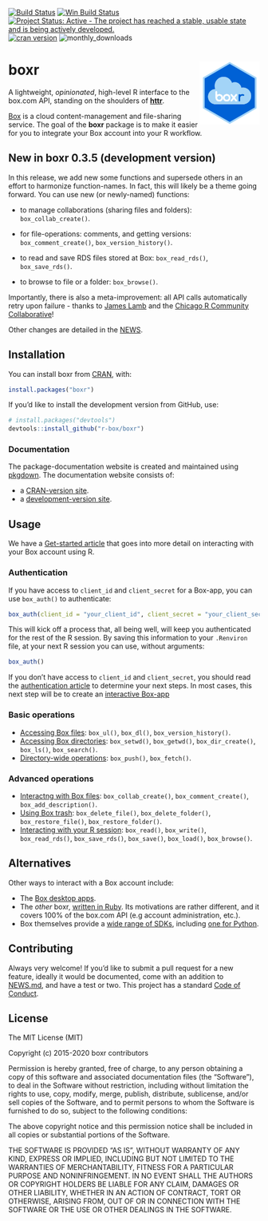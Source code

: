 
<!-- README.md is generated from README.Rmd. Please edit that file -->

[![Build
Status](https://travis-ci.org/r-box/boxr.svg?branch=master)](https://travis-ci.org/r-box/boxr)
[![Win Build
Status](https://ci.appveyor.com/api/projects/status/github/r-box/boxr?branch=master&svg=true)](https://ci.appveyor.com/project/r-box/boxr)
[![Project Status: Active - The project has reached a stable, usable
state and is being actively
developed.](https://img.shields.io/badge/repo%20status-active-brightgreen.svg)](https://www.repostatus.org/#active)
[![cran
version](https://www.r-pkg.org/badges/version/boxr)](https://cran.rstudio.com/web/packages/boxr)
![monthly\_downloads](https://cranlogs.r-pkg.org/badges/boxr)

# boxr <img src="man/figures/logo.png" align="right" alt="" width="120" />

A lightweight, *opinionated*, high-level R interface to the box.com API,
standing on the shoulders of **[httr](https://github.com/r-lib/httr)**.

[Box](https://www.box.com) is a cloud content-management and
file-sharing service. The goal of the **boxr** package is to make it
easier for you to integrate your Box account into your R workflow.

## New in boxr 0.3.5 (development version)

In this release, we add new some functions and supersede others in an
effort to harmonize function-names. In fact, this will likely be a theme
going forward. You can use new (or newly-named) functions:

  - to manage collaborations (sharing files and folders):
    `box_collab_create()`.

  - for file-operations: comments, and getting versions:
    `box_comment_create()`, `box_version_history()`.

  - to read and save RDS files stored at Box: `box_read_rds()`,
    `box_save_rds()`.

  - to browse to file or a folder: `box_browse()`.

Importantly, there is also a meta-improvement: all API calls
automatically retry upon failure - thanks to [James
Lamb](https://github.com/jameslamb) and the [Chicago R Community
Collaborative](https://github.com/chircollab)\!

Other changes are detailed in the
[NEWS](https://r-box.github.io/boxr/news).

## Installation

You can install boxr from
[CRAN](https://CRAN.R-project.org/package=boxr), with:

``` r
install.packages("boxr")
```

If you’d like to install the development version from GitHub, use:

``` r
# install.packages("devtools")
devtools::install_github("r-box/boxr")
```

### Documentation

The package-documentation website is created and maintained using
[pkgdown](https://pkgdown.r-lib.org). The documentation website consists
of:

  - a [CRAN-version site](https://r-box.github.io/boxr/).
  - a [development-version site](https://r-box.github.io/boxr/dev).

## Usage

We have a [Get-started
article](https://r-box.github.io/boxr/articles/boxr.html) that goes into
more detail on interacting with your Box account using R.

### Authentication

If you have access to `client_id` and `client_secret` for a Box-app, you
can use `box_auth()` to authenticate:

``` r
box_auth(client_id = "your_client_id", client_secret = "your_client_secret")
```

This will kick off a process that, all being well, will keep you
authenticated for the rest of the R session. By saving this information
to your `.Renviron` file, at your next R session you can use, without
arguments:

``` r
box_auth()
```

If you don’t have access to `client_id` and `client_secret`, you should
read the [authentication
article](https://r-box.github.io/boxr/articles/boxr-apps.html) to
determine your next steps. In most cases, this next step will be to
create an [interactive
Box-app](https://r-box.github.io/boxr/articles/boxr-apps-interactive.html)

### Basic operations

  - [Accessing Box
    files](https://r-box.github.io/boxr/articles/boxr.html#files):
    `box_ul()`, `box_dl()`, `box_version_history()`.
  - [Accessing Box
    directories](https://r-box.github.io/boxr/articles/boxr.html#directories):
    `box_setwd()`, `box_getwd()`, `box_dir_create()`, `box_ls()`,
    `box_search()`.
  - [Directory-wide
    operations](https://r-box.github.io/boxr/articles/boxr.html#directory-wide-operations):
    `box_push()`, `box_fetch()`.

### Advanced operations

  - [Interactng with Box
    files](https://r-box.github.io/boxr/articles/boxr.html#box-file-interaction):
    `box_collab_create()`, `box_comment_create()`,
    `box_add_description()`.
  - [Using Box
    trash](https://r-box.github.io/boxr/articles/boxr.html#using-box-trash):
    `box_delete_file()`, `box_delete_folder()`, `box_restore_file()`,
    `box_restore_folder()`.
  - [Interacting with your R
    session](https://r-box.github.io/boxr/articles/boxr.html#interacting-with-your-r-session):
    `box_read()`, `box_write()`, `box_read_rds()`, `box_save_rds()`,
    `box_save()`, `box_load()`, `box_browse()`.

## Alternatives

Other ways to interact with a Box account include:

  - The [Box desktop apps](https://www.box.com/resources/downloads).
  - The *other* boxr, [written in
    Ruby](https://github.com/cburnette/boxr). Its motivations are rather
    different, and it covers 100% of the box.com API (e.g account
    administration, etc.).
  - Box themselves provide a [wide range of
    SDKs](https://github.com/box), including [one for
    Python](https://github.com/box/box-python-sdk).

## Contributing

Always very welcome\! If you’d like to submit a pull request for a new
feature, ideally it would be documented, come with an addition to
[NEWS.md](https://r-box.github.io/boxr/news/index.html), and have a test
or two. This project has a standard [Code of
Conduct](https://r-box.github.io/boxr/CONDUCT.html).

## License

The MIT License (MIT)

Copyright (c) 2015-2020 boxr contributors

Permission is hereby granted, free of charge, to any person obtaining a
copy of this software and associated documentation files (the
“Software”), to deal in the Software without restriction, including
without limitation the rights to use, copy, modify, merge, publish,
distribute, sublicense, and/or sell copies of the Software, and to
permit persons to whom the Software is furnished to do so, subject to
the following conditions:

The above copyright notice and this permission notice shall be included
in all copies or substantial portions of the Software.

THE SOFTWARE IS PROVIDED “AS IS”, WITHOUT WARRANTY OF ANY KIND, EXPRESS
OR IMPLIED, INCLUDING BUT NOT LIMITED TO THE WARRANTIES OF
MERCHANTABILITY, FITNESS FOR A PARTICULAR PURPOSE AND NONINFRINGEMENT.
IN NO EVENT SHALL THE AUTHORS OR COPYRIGHT HOLDERS BE LIABLE FOR ANY
CLAIM, DAMAGES OR OTHER LIABILITY, WHETHER IN AN ACTION OF CONTRACT,
TORT OR OTHERWISE, ARISING FROM, OUT OF OR IN CONNECTION WITH THE
SOFTWARE OR THE USE OR OTHER DEALINGS IN THE SOFTWARE.
